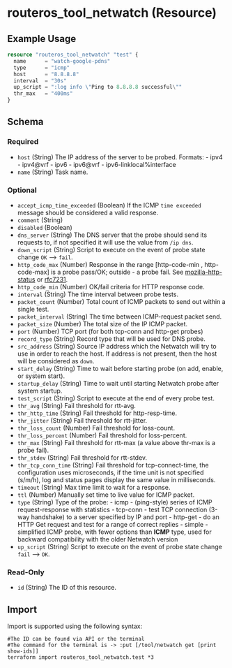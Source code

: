 # routeros_tool_netwatch (Resource)


## Example Usage
```terraform
resource "routeros_tool_netwatch" "test" {
  name      = "watch-google-pdns"
  type      = "icmp"
  host      = "8.8.8.8"
  interval  = "30s"
  up_script = ":log info \"Ping to 8.8.8.8 successful\""
  thr_max   = "400ms"
}
```

<!-- schema generated by tfplugindocs -->
## Schema

### Required

- `host` (String) The IP address of the server to be probed. Formats:
			- ipv4
			- ipv4@vrf
			- ipv6 
			- ipv6@vrf
			- ipv6-linklocal%interface
- `name` (String) Task name.

### Optional

- `accept_icmp_time_exceeded` (Boolean) If the ICMP `time exceeded` message should be considered a valid response.
- `comment` (String)
- `disabled` (Boolean)
- `dns_server` (String) The DNS server that the probe should send its requests to, if not specified it will use the value from `/ip dns`.
- `down_script` (String) Script to execute on the event of probe state change `OK` --> `fail`.
- `http_code_max` (Number) Response in the range [http-code-min , http-code-max] is a probe pass/OK; outside - a probe fail. See [mozilla-http-status](https://developer.mozilla.org/en-US/docs/Web/HTTP/Status) or [rfc7231](https://datatracker.ietf.org/doc/html/rfc7231#section-6).
- `http_code_min` (Number) OK/fail criteria for HTTP response code.
- `interval` (String) The time interval between probe tests.
- `packet_count` (Number) Total count of ICMP packets to send out within a single test.
- `packet_interval` (String) The time between ICMP-request packet send.
- `packet_size` (Number) The total size of the IP ICMP packet.
- `port` (Number) TCP port (for both tcp-conn and http-get probes)
- `record_type` (String) Record type that will be used for DNS probe.
- `src_address` (String) Source IP address which the Netwatch will try to use in order to reach the host. If address is not present, then the host will be considered as `down`.
- `start_delay` (String) Time to wait before starting probe (on add, enable, or system start).
- `startup_delay` (String) Time to wait until starting Netwatch probe after system startup.
- `test_script` (String) Script to execute at the end of every probe test.
- `thr_avg` (String) Fail threshold for rtt-avg.
- `thr_http_time` (String) Fail threshold for http-resp-time.
- `thr_jitter` (String) Fail threshold for rtt-jitter.
- `thr_loss_count` (Number) Fail threshold for loss-count.
- `thr_loss_percent` (Number) Fail threshold for loss-percent.
- `thr_max` (String) Fail threshold for rtt-max (a value above thr-max is a probe fail).
- `thr_stdev` (String) Fail threshold for rtt-stdev.
- `thr_tcp_conn_time` (String) Fail threshold for tcp-connect-time, the configuration uses microseconds, if the time unit is not specified (s/m/h), log and status pages display the same value in milliseconds.
- `timeout` (String) Max time limit to wait for a response.
- `ttl` (Number) Manually set time to live value for ICMP packet.
- `type` (String) Type of the probe:
			- icmp - (ping-style) series of ICMP request-response with statistics
			- tcp-conn - test TCP connection (3-way handshake) to a server specified by IP and port
			- http-get - do an HTTP Get request and test for a range of correct replies
			- simple - simplified ICMP probe, with fewer options than **ICMP** type, used for backward compatibility with the older Netwatch version
- `up_script` (String) Script to execute on the event of probe state change `fail` --> `OK`.

### Read-Only

- `id` (String) The ID of this resource.

## Import
Import is supported using the following syntax:
```shell
#The ID can be found via API or the terminal
#The command for the terminal is -> :put [/tool/netwatch get [print show-ids]]
terraform import routeros_tool_netwatch.test *3
```
